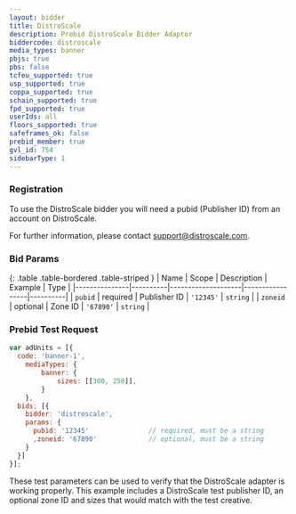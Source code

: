 ```yaml
---
layout: bidder
title: DistroScale
description: Prebid DistroScale Bidder Adaptor
biddercode: distroscale
media_types: banner
pbjs: true
pbs: false
tcfeu_supported: true
usp_supported: true
coppa_supported: true
schain_supported: true
fpd_supported: true
userIds: all
floors_supported: true
safeframes_ok: false
prebid_member: true
gvl_id: 754
sidebarType: 1
---
```


### Registration

To use the DistroScale bidder you will need a pubid (Publisher ID) from an account on DistroScale.

For further information, please contact support@distroscale.com.

### Bid Params

{: .table .table-bordered .table-striped }
| Name          | Scope    | Description        | Example         | Type     |
|---------------|----------|--------------------|-----------------|----------|
| `pubid`       | required | Publisher ID       | `'12345'`       | `string` |
| `zoneid`      | optional | Zone ID            | `'67890'`       | `string` |

### Prebid Test Request

```javascript
var adUnits = [{
  code: 'banner-1',
    mediaTypes: {
        banner: {
            sizes: [[300, 250]],
        }
    },
  bids: [{
    bidder: 'distroscale',
    params: {
      pubid: '12345'               // required, must be a string
      ,zoneid: '67890'             // optional, must be a string
    }
  }]
}];
```

These test parameters can be used to verify that the DistroScale adapter is working properly. This example includes a DistroScale test publisher ID, an optional zone ID and sizes that would match with the test creative.
